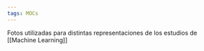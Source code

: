 ```yaml
---
tags: MOCs
---
```

Fotos utilizadas para distintas representaciones de los estudios de [[Machine Learning]]